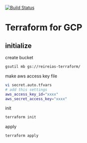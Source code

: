 [![Build Status](https://travis-ci.org/reireias/gcp-terraform.svg?branch=master)](https://travis-ci.org/reireias/gcp-terraform)
# Terraform for GCP

## initialize
create bucket

```bash
gsutil mb gs://reireias-terraform/
```

make aws access key file

```bash
vi secret.auto.tfvars
# add this settings
aws_access_key_id="xxxx"
aws_secret_access_key="xxxx"
```

init

```bash
terraform init
```

apply

```bash
terraform apply
```
